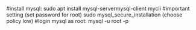 #install mysql:
    sudo apt install mysql-servermysql-client mycli
#important setting (set password for root)
    sudo mysql_secure_installation
    (choose policy low)
#login mysql as root:
    mysql -u root -p
